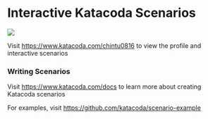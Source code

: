 # Interactive Katacoda Scenarios

[![](http://shields.katacoda.com/katacoda/chintu0816/count.svg)](https://www.katacoda.com/chintu0816 "Get your profile on Katacoda.com")

Visit https://www.katacoda.com/chintu0816 to view the profile and interactive scenarios

### Writing Scenarios
Visit https://www.katacoda.com/docs to learn more about creating Katacoda scenarios

For examples, visit https://github.com/katacoda/scenario-example
